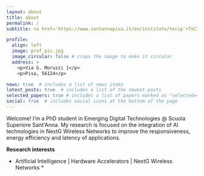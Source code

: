 ```yaml
---
layout: about
title: about
permalink: /
subtitle: <a href='https://www.santannapisa.it/en/institute/tecip'>TeCIP Institute</a> 

profile:
  align: left
  image: prof_pic.jpg
  image_circular: false # crops the image to make it circular
  address: >
    <p>Via G. Moruzzi 1</p>
    <p>Pisa, 56124</p>

news: true  # includes a list of news items
latest_posts: true  # includes a list of the newest posts
selected_papers: true # includes a list of papers marked as "selected={true}"
social: true  # includes social icons at the bottom of the page
---
```


Welcome! I’m a PhD student in Emerging Digital Technologies @ Scuola Superiore Sant'Anna. My research is focused on the integration of AI technologies in NextG Wireless Networks to improve the responsiveness, energy efficiency and latency of applications.

**Research interests** 

* Artificial Intelligence | Hardware Accelerators | NextG Wireless Networks *